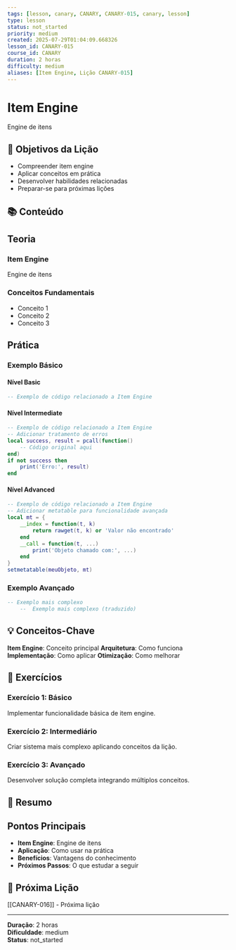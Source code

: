 ```yaml
---
tags: [lesson, canary, CANARY, CANARY-015, canary, lesson]
type: lesson
status: not_started
priority: medium
created: 2025-07-29T01:04:09.668326
lesson_id: CANARY-015
course_id: CANARY
duration: 2 horas
difficulty: medium
aliases: [Item Engine, Lição CANARY-015]
---
```


# Item Engine

Engine de itens

## 🎯 Objetivos da Lição

- Compreender item engine
- Aplicar conceitos em prática
- Desenvolver habilidades relacionadas
- Preparar-se para próximas lições

## 📚 Conteúdo


## Teoria

### Item Engine
Engine de itens

### Conceitos Fundamentais
- Conceito 1
- Conceito 2
- Conceito 3

## Prática

### Exemplo Básico
#### Nível Basic
```lua
-- Exemplo de código relacionado a Item Engine
```

#### Nível Intermediate
```lua
-- Exemplo de código relacionado a Item Engine
-- Adicionar tratamento de erros
local success, result = pcall(function()
    -- Código original aqui
end)
if not success then
    print('Erro:', result)
end
```

#### Nível Advanced
```lua
-- Exemplo de código relacionado a Item Engine
-- Adicionar metatable para funcionalidade avançada
local mt = {
    __index = function(t, k)
        return rawget(t, k) or 'Valor não encontrado'
    end
    __call = function(t, ...)
        print('Objeto chamado com:', ...)
    end
}
setmetatable(meuObjeto, mt)
```

### Exemplo Avançado
```lua
-- Exemplo mais complexo
    --  Exemplo mais complexo (traduzido)
```


## 💡 Conceitos-Chave

**Item Engine**: Conceito principal
**Arquitetura**: Como funciona
**Implementação**: Como aplicar
**Otimização**: Como melhorar

## 🧪 Exercícios


### Exercício 1: Básico
Implementar funcionalidade básica de item engine.

### Exercício 2: Intermediário
Criar sistema mais complexo aplicando conceitos da lição.

### Exercício 3: Avançado
Desenvolver solução completa integrando múltiplos conceitos.


## 📝 Resumo


## Pontos Principais

- **Item Engine**: Engine de itens
- **Aplicação**: Como usar na prática
- **Benefícios**: Vantagens do conhecimento
- **Próximos Passos**: O que estudar a seguir


## 🔗 Próxima Lição

[[CANARY-016]] - Próxima lição

---

**Duração**: 2 horas  
**Dificuldade**: medium  
**Status**: not_started
